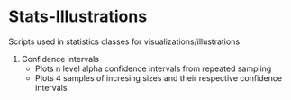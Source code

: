 Stats-Illustrations
===================

Scripts used in statistics classes for visualizations/illustrations

1. Confidence intervals 
    * Plots n level alpha confidence intervals from repeated sampling 
    * Plots 4 samples of incresing sizes and their respective confidence intervals
